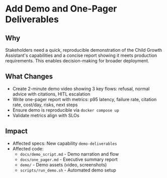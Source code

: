 # Add Demo and One-Pager Deliverables

## Why
Stakeholders need a quick, reproducible demonstration of the Child Growth Assistant's capabilities and a concise report showing it meets production requirements. This enables decision-making for broader deployment.

## What Changes
- Create 2-minute demo video showing 3 key flows: refusal, normal advice with citations, HITL escalation
- Write one-pager report with metrics: p95 latency, failure rate, citation rate, cost/day, risks, next steps
- Ensure demo is reproducible via `docker compose up`
- Validate metrics align with SLOs

## Impact
- Affected specs: New capability `demo-deliverables`
- Affected code:
  - `docs/demo_script.md` - Demo narration and flow
  - `docs/one_pager.md` - Executive summary report
  - `demo/` - Demo assets (video, screenshots)
  - `scripts/run_demo.sh` - Automated demo setup

